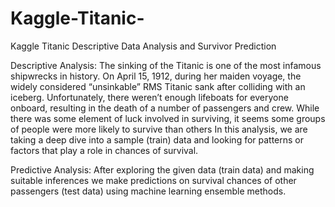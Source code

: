 # Kaggle-Titanic-
Kaggle Titanic Descriptive Data Analysis and Survivor Prediction

Descriptive Analysis:
The sinking of the Titanic is one of the most infamous shipwrecks in history.
On April 15, 1912, during her maiden voyage, the widely considered “unsinkable” RMS Titanic sank after colliding with an iceberg. Unfortunately, there weren’t enough lifeboats for everyone onboard, resulting in the death of a number of passengers and crew.
While there was some element of luck involved in surviving, it seems some groups of people were more likely to survive than others
In this analysis, we are taking a deep dive into a sample (train) data and looking for patterns or factors that play a role in chances of survival.

Predictive Analysis: 
After exploring the given data (train data) and making suitable inferences we make predictions on survival chances of other passengers (test data) using machine learning ensemble methods. 
